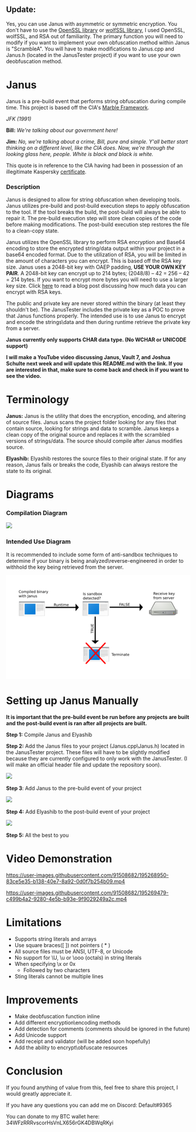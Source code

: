 ## Update:

Yes, you can use Janus with asymmetric or symmetric encryption. You don't have to use the [OpenSSL library](https://github.com/openssl/openssl) or [wolfSSL library](https://github.com/wolfSSL/wolfssl), I used OpenSSL, wolfSSL, and RSA out of familiarity. The primary function you will need to modify if you want to implement your own obfuscation method within Janus is "ScrambleA". You will have to make modifications to Janus.cpp and Janus.h (located in the JanusTester project) if you want to use your own deobfuscation method.

# Janus

Janus is a pre-build event that performs string obfuscation during compile time. This project is based off the CIA's [Marble Framework](https://wikileaks.org/ciav7p1/cms/space_15204359.html).

*JFK (1991)*

**Bill:** *We're talking about our government here!*

**Jim:** *No, we're talking about a crime, Bill, pure and simple. Y'all better start thinking on a different level, like the CIA does. Now, we're through the looking glass here, people. White is black and black is white.*

This quote is in reference to the CIA having had been in possession of an illegitimate Kaspersky [certificate](https://hive.blog/wikileaks/@fortified/vault-8-or-kaspersky-lab-responds-to-new-wikileaks-analysis-of-fake-ssl-certificates-used-by-the-cia-s-project-hive).  

### Description

Janus is designed to allow for string obfuscation when developing tools. Janus utilizes pre-build and post-build execution steps to apply obfuscation to the tool. If the tool breaks the build, the post-build will always be able to repair it. The pre-build execution step will store clean copies of the code before making modifications. The post-build execution step restores the file to a clean-copy state. 

Janus utilizes the OpenSSL library to perform RSA encryption and Base64 encoding to store the encrypted string/data output within your project in a base64 encoded format. Due to the utilization of RSA, you will be limited in the amount of characters you can encrypt. This is based off the RSA key size. Janus uses a 2048-bit key with OAEP padding, **USE YOUR OWN KEY PAIR**. A 2048-bit key can encrypt up to 214 bytes; (2048/8) – 42 = 256 – 42 = 214 bytes. If you want to encrypt more bytes you will need to use a larger key size. Click [here](https://info.townsendsecurity.com/bid/29195/how-much-data-can-you-encrypt-with-rsa-keys) to read a blog post discussing how much data you can encrypt with RSA keys.

The public and private key are never stored within the binary (at least they shouldn't be). The JanusTester includes the private key as a POC to prove that Janus functions properly. The intended use is to use Janus to encrypt and encode the strings\data and then during runtime retrieve the private key from a server. 

**Janus currently only supports CHAR data type. (No WCHAR or UNICODE support)**

**I will make a YouTube video discussing Janus, Vault 7, and Joshua Schulte next week and will update this README.md with the link. If you are interested in that, make sure to come back and check in if you want to see the video.**

# Terminology 

**Janus:** Janus is the utility that does the encryption, encoding, and altering of source files. Janus scans the project folder looking for any files that contain source, looking for strings and data to scramble. Janus keeps a clean copy of the original source and replaces it with the scrambled versions of strings/data. The source should compile after Janus modifies source.


**Elyashib:** Elyashib restores the source files to their original state. If for any reason, Janus fails or breaks the code, Elyashib can always restore the state to its original.


#  Diagrams

### Compilation Diagram

![](Images/Janus%20Diagram.png)

### Intended Use Diagram

It is recommended to include some form of anti-sandbox techniques to determine if your binary is being analyzed\reverse-engineered in order to withhold the key being retrieved from the server.

![](Images/Janus%20Intended%20Use.png)

# Setting up Janus Manually

**It is important that the pre-build event be run before any projects are built and the post-build event is ran after all projects are built.**

**Step 1:** Compile Janus and Elyashib

**Step 2:** Add the Janus files to your project (Janus.cpp\Janus.h) located in the JanusTester project. These files will have to be slightly modified because they are currently configured to only work with the JanusTester. (I will make an official header file and update the repository soon).

![](Images/Janus%20Files.PNG)

**Step 3**: Add Janus to the pre-build event of your project

![](Images/Pre-Build%20Event.PNG)

**Step 4:** Add Elyashib to the post-build event of your project

![](Images/Post-Build%20Event.PNG)

**Step 5:** All the best to you

# Video Demonstration

https://user-images.githubusercontent.com/91508682/195268950-83ce5e35-b138-40e7-8a92-0d0f7b254b09.mp4

https://user-images.githubusercontent.com/91508682/195269479-c499b4a2-9280-4e5b-b93e-9f9029249a2c.mp4

# Limitations

* Supports string literals and arrays
* Use square braces([ ]) not pointers ( * )
* All source files must be ANSI, UTF-8, or Unicode
* No support for \U, \u or \ooo (octals) in string literals 
* When specifying \x or 0x
  * Followed by two characters
* Sting literals cannot be multiple lines

# Improvements

* Make deobfuscation function inline
* Add different encryption\encoding methods 
* Add detection for comments (comments should be ignored in the future)
* Add Unicode support
* Add receipt and validator (will be added soon hopefully) 
* Add the ability to encrypt\obfuscate resources

# Conclusion

If you found anything of value from this, feel free to share this project, I would greatly appreciate it.

If you have any questions you can add me on Discord: Default#9365

You can donate to my BTC wallet here: 34WFzRRRvscorHsVnLX656rGK4DBWqRKyi
